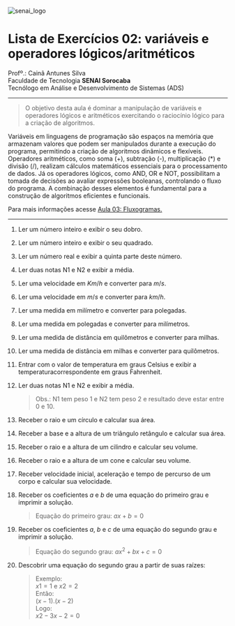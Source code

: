 ![senai_logo](https://transparencia.sp.senai.br/Content/img/logo-senai.png)

# Lista de Exercícios 02: variáveis e operadores lógicos/aritméticos 

Profº.: Cainã Antunes Silva  
Faculdade de Tecnologia **SENAI Sorocaba**  
Tecnólogo em Análise e Desenvolvimento de Sistemas (ADS)
___


> O objetivo desta aula é dominar a manipulação de variáveis e operadores lógicos e aritméticos exercitando o raciocínio lógico para a criação de algoritmos.  

Variáveis em linguagens de programação são espaços na memória que armazenam valores que podem ser manipulados durante a execução do programa, permitindo a criação de algoritmos dinâmicos e flexíveis. Operadores aritméticos, como soma (+), subtração (-), multiplicação (*) e divisão (/), realizam cálculos matemáticos essenciais para o processamento de dados. Já os operadores lógicos, como AND, OR e NOT, possibilitam a tomada de decisões ao avaliar expressões booleanas, controlando o fluxo do programa. A combinação desses elementos é fundamental para a construção de algoritmos eficientes e funcionais.

Para mais informações acesse [Aula 03: Fluxogramas.](https://cainaantunes.notion.site/Aula-03-Vari-veis-189bde521b3b8092a2dfdfef9190b15e?pvs=4)

***

1. Ler um número inteiro e exibir o seu dobro.

2. Ler um número inteiro e exibir o seu quadrado.

3. Ler um número real e exibir a quinta parte deste número.

4. Ler duas notas N1 e N2 e exibir a média.

5. Ler uma velocidade em $Km/h$ e converter para $m/s$.

6. Ler uma velocidade em $m/s$ e converter para $km/h$.

7. Ler uma medida em milímetro e converter para polegadas.

8. Ler uma medida em polegadas e converter para milímetros.

9. Ler uma medida de distância em quilômetros e converter 
para milhas.
10. Ler uma medida de distância em milhas e converter para quilômetros.

11. Entrar com o valor de temperatura em graus Celsius e exibir a temperaturacorrespondente em graus Fahrenheit.

12. Ler duas notas N1 e N2 e exibir a média. 

      >Obs.: N1 tem peso 1 e N2 tem peso 2 e resultado deve estar entre 0 e 10.

13. Receber o raio e um círculo e calcular sua área.

14. Receber a base e a altura de um triângulo retângulo e calcular sua área.

15. Receber o raio e a altura de um cilindro e calcular seu volume.

16. Receber o raio e a altura de um cone e calcular seu volume.
  
17. Receber velocidade inicial, aceleração e tempo de percurso de um corpo e calcular sua velocidade.

18. Receber os coeficientes $a$ e $b$ de uma equação do primeiro grau e imprimir a solução.

      >Equação do primeiro grau: $ax + b = 0$

19. Receber os coeficientes $a$, $b$ e $c$ de uma equação do segundo grau e imprimir a solução.
  
      >Equação do segundo grau: $ax^2 + bx + c = 0$

20. Descobrir uma equação do segundo grau a partir de suas raízes:

      >Exemplo: <br>
      $x1 = 1$ e $x2 = 2$ <br>
      Então: <br>
      $(x -1) . (x -2)$ <br>
      Logo: <br>
      $x2 -3x -2 = 0$ <br>